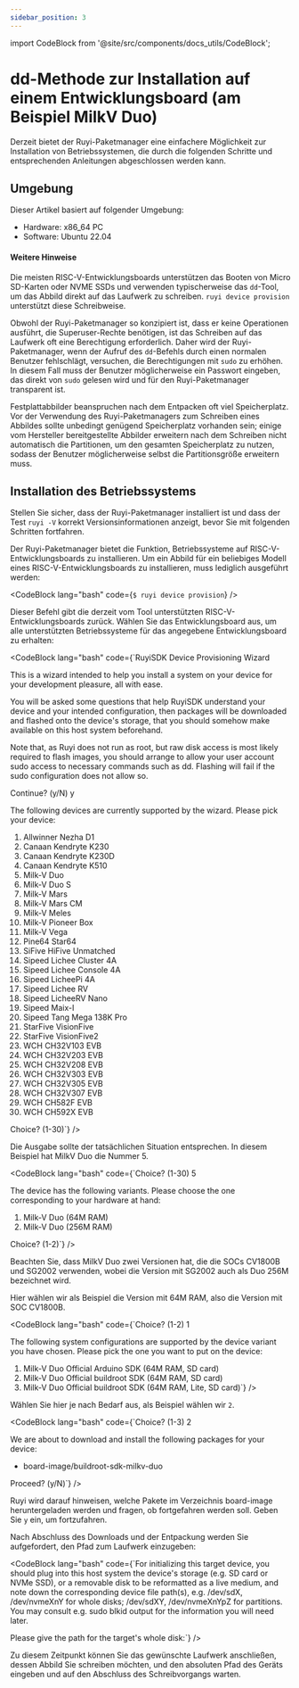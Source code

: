 ```yaml
---
sidebar_position: 3
---
```


import CodeBlock from '@site/src/components/docs_utils/CodeBlock';

# dd-Methode zur Installation auf einem Entwicklungsboard (am Beispiel MilkV Duo)

Derzeit bietet der Ruyi-Paketmanager eine einfachere Möglichkeit zur Installation von Betriebssystemen, die durch die folgenden Schritte und entsprechenden Anleitungen abgeschlossen werden kann.

## Umgebung

Dieser Artikel basiert auf folgender Umgebung:
- Hardware: x86_64 PC
- Software: Ubuntu 22.04

#### Weitere Hinweise

Die meisten RISC-V-Entwicklungsboards unterstützen das Booten von Micro SD-Karten oder NVME SSDs und verwenden typischerweise das ``dd``-Tool, um das Abbild direkt auf das Laufwerk zu schreiben. ``ruyi device provision`` unterstützt diese Schreibweise.

Obwohl der Ruyi-Paketmanager so konzipiert ist, dass er keine Operationen ausführt, die Superuser-Rechte benötigen, ist das Schreiben auf das Laufwerk oft eine Berechtigung erforderlich. Daher wird der Ruyi-Paketmanager, wenn der Aufruf des ``dd``-Befehls durch einen normalen Benutzer fehlschlägt, versuchen, die Berechtigungen mit ``sudo`` zu erhöhen. In diesem Fall muss der Benutzer möglicherweise ein Passwort eingeben, das direkt von ``sudo`` gelesen wird und für den Ruyi-Paketmanager transparent ist.

Festplattabbilder beanspruchen nach dem Entpacken oft viel Speicherplatz. Vor der Verwendung des Ruyi-Paketmanagers zum Schreiben eines Abbildes sollte unbedingt genügend Speicherplatz vorhanden sein; einige vom Hersteller bereitgestellte Abbilder erweitern nach dem Schreiben nicht automatisch die Partitionen, um den gesamten Speicherplatz zu nutzen, sodass der Benutzer möglicherweise selbst die Partitionsgröße erweitern muss.

## Installation des Betriebssystems

Stellen Sie sicher, dass der Ruyi-Paketmanager installiert ist und dass der Test `ruyi -V` korrekt Versionsinformationen anzeigt, bevor Sie mit folgenden Schritten fortfahren.

Der Ruyi-Paketmanager bietet die Funktion, Betriebssysteme auf RISC-V-Entwicklungsboards zu installieren. Um ein Abbild für ein beliebiges Modell eines RISC-V-Entwicklungsboards zu installieren, muss lediglich ausgeführt werden:

<CodeBlock lang="bash" code={`$ ruyi device provision`} />

Dieser Befehl gibt die derzeit vom Tool unterstützten RISC-V-Entwicklungsboards zurück. Wählen Sie das Entwicklungsboard aus, um alle unterstützten Betriebssysteme für das angegebene Entwicklungsboard zu erhalten:

<CodeBlock lang="bash" code={`RuyiSDK Device Provisioning Wizard

This is a wizard intended to help you install a system on your device for your
development pleasure, all with ease.

You will be asked some questions that help RuyiSDK understand your device and
your intended configuration, then packages will be downloaded and flashed onto
the device's storage, that you should somehow make available on this host
system beforehand.

Note that, as Ruyi does not run as root, but raw disk access is most likely
required to flash images, you should arrange to allow your user account sudo
access to necessary commands such as dd. Flashing will fail if the sudo
configuration does not allow so.

Continue? (y/N) y

The following devices are currently supported by the wizard. Please pick your device:

  1. Allwinner Nezha D1
  2. Canaan Kendryte K230
  3. Canaan Kendryte K230D
  4. Canaan Kendryte K510
  5. Milk-V Duo
  6. Milk-V Duo S
  7. Milk-V Mars
  8. Milk-V Mars CM
  9. Milk-V Meles
  10. Milk-V Pioneer Box
  11. Milk-V Vega
  12. Pine64 Star64
  13. SiFive HiFive Unmatched
  14. Sipeed Lichee Cluster 4A
  15. Sipeed Lichee Console 4A
  16. Sipeed LicheePi 4A
  17. Sipeed Lichee RV
  18. Sipeed LicheeRV Nano
  19. Sipeed Maix-I
  20. Sipeed Tang Mega 138K Pro
  21. StarFive VisionFive
  22. StarFive VisionFive2
  23. WCH CH32V103 EVB
  24. WCH CH32V203 EVB
  25. WCH CH32V208 EVB
  26. WCH CH32V303 EVB
  27. WCH CH32V305 EVB
  28. WCH CH32V307 EVB
  29. WCH CH582F EVB
  30. WCH CH592X EVB

Choice? (1-30)`} />

Die Ausgabe sollte der tatsächlichen Situation entsprechen. In diesem Beispiel hat MilkV Duo die Nummer 5.

<CodeBlock lang="bash" code={`Choice? (1-30) 5

The device has the following variants. Please choose the one corresponding to your hardware at hand:

  1. Milk-V Duo (64M RAM)
  2. Milk-V Duo (256M RAM)

Choice? (1-2)`} />

Beachten Sie, dass MilkV Duo zwei Versionen hat, die die SOCs CV1800B und SG2002 verwenden, wobei die Version mit SG2002 auch als Duo 256M bezeichnet wird.

Hier wählen wir als Beispiel die Version mit 64M RAM, also die Version mit SOC CV1800B.

<CodeBlock lang="bash" code={`Choice? (1-2) 1

The following system configurations are supported by the device variant you have chosen. Please pick the one you want to put on the device:

  1. Milk-V Duo Official Arduino SDK (64M RAM, SD card)
  2. Milk-V Duo Official buildroot SDK (64M RAM, SD card)
  3. Milk-V Duo Official buildroot SDK (64M RAM, Lite, SD card)`} />

Wählen Sie hier je nach Bedarf aus, als Beispiel wählen wir ``2``.

<CodeBlock lang="bash" code={`Choice? (1-3) 2

We are about to download and install the following packages for your device:

 * board-image/buildroot-sdk-milkv-duo

Proceed? (y/N)`} />

Ruyi wird darauf hinweisen, welche Pakete im Verzeichnis board-image heruntergeladen werden und fragen, ob fortgefahren werden soll. Geben Sie ``y`` ein, um fortzufahren.

Nach Abschluss des Downloads und der Entpackung werden Sie aufgefordert, den Pfad zum Laufwerk einzugeben:

<CodeBlock lang="bash" code={`For initializing this target device, you should plug into this host system the
device's storage (e.g. SD card or NVMe SSD), or a removable disk to be
reformatted as a live medium, and note down the corresponding device file
path(s), e.g. /dev/sdX, /dev/nvmeXnY for whole disks; /dev/sdXY, /dev/nvmeXnYpZ
for partitions. You may consult e.g. sudo blkid output for the
information you will need later.

Please give the path for the target's whole disk:`} />

Zu diesem Zeitpunkt können Sie das gewünschte Laufwerk anschließen, dessen Abbild Sie schreiben möchten, und den absoluten Pfad des Geräts eingeben und auf den Abschluss des Schreibvorgangs warten.